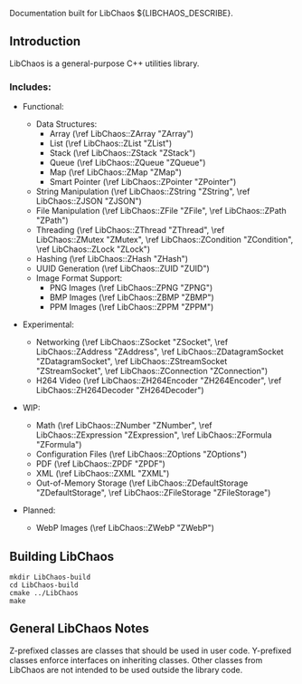 Documentation built for LibChaos ${LIBCHAOS_DESCRIBE}.

## Introduction

LibChaos is a general-purpose C++ utilities library.

### Includes:

- Functional:
    - Data Structures:
        - Array             (\ref LibChaos::ZArray              "ZArray")
        - List              (\ref LibChaos::ZList               "ZList")
        - Stack             (\ref LibChaos::ZStack              "ZStack")
        - Queue             (\ref LibChaos::ZQueue              "ZQueue")
        - Map               (\ref LibChaos::ZMap                "ZMap")
        - Smart Pointer     (\ref LibChaos::ZPointer            "ZPointer")
    - String Manipulation   (\ref LibChaos::ZString             "ZString",
                             \ref LibChaos::ZJSON               "ZJSON")
    - File Manipulation     (\ref LibChaos::ZFile               "ZFile",
                             \ref LibChaos::ZPath               "ZPath")
    - Threading             (\ref LibChaos::ZThread             "ZThread",
                             \ref LibChaos::ZMutex              "ZMutex",
                             \ref LibChaos::ZCondition          "ZCondition",
                             \ref LibChaos::ZLock               "ZLock")
    - Hashing               (\ref LibChaos::ZHash               "ZHash")
    - UUID Generation       (\ref LibChaos::ZUID                "ZUID")
    - Image Format Support:
        - PNG Images        (\ref LibChaos::ZPNG                "ZPNG")
        - BMP Images        (\ref LibChaos::ZBMP                "ZBMP")
        - PPM Images        (\ref LibChaos::ZPPM                "ZPPM")

- Experimental:
    - Networking            (\ref LibChaos::ZSocket             "ZSocket",
                             \ref LibChaos::ZAddress            "ZAddress",
                             \ref LibChaos::ZDatagramSocket     "ZDatagramSocket",
                             \ref LibChaos::ZStreamSocket       "ZStreamSocket",
                             \ref LibChaos::ZConnection         "ZConnection")
    - H264 Video            (\ref LibChaos::ZH264Encoder        "ZH264Encoder",
                             \ref LibChaos::ZH264Decoder        "ZH264Decoder")

- WIP:
    - Math                  (\ref LibChaos::ZNumber             "ZNumber",
                             \ref LibChaos::ZExpression         "ZExpression",
                             \ref LibChaos::ZFormula            "ZFormula")
    - Configuration Files   (\ref LibChaos::ZOptions            "ZOptions")
    - PDF                   (\ref LibChaos::ZPDF                "ZPDF")
    - XML                   (\ref LibChaos::ZXML                "ZXML")
    - Out-of-Memory Storage (\ref LibChaos::ZDefaultStorage     "ZDefaultStorage",
                             \ref LibChaos::ZFileStorage        "ZFileStorage")

- Planned:
    - WebP Images           (\ref LibChaos::ZWebP               "ZWebP")

## Building LibChaos

    mkdir LibChaos-build
    cd LibChaos-build
    cmake ../LibChaos
    make


## General LibChaos Notes
Z-prefixed classes are classes that should be used in user code.
Y-prefixed classes enforce interfaces on inheriting classes.
Other classes from LibChaos are not intended to be used outside the library code.

